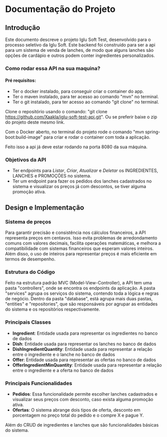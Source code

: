 # Documentação do Projeto

## Introdução
Este documento descreve o projeto Iglu Soft Test, desenvolvido para o processo seletivo da Iglu Soft. Este backend
foi construído para ser a api para um sistema de venda de lanches, de modo que alguns lanches são opções de cardápio 
e outros podem conter ingredientes personalizados.

### Como rodar essa API na sua maquina?
#### Pré requisitos: 
- Ter o docker instalado, para conseguir criar o container do app.
- Ter o maven instalado, para ter acesso ao comando "mvn" no terminal.
- Ter o git instalado, para ter acesso ao comando "git clone" no terminal.

Clone o repositório usando o comando: "git clone https://github.com/Xaakla/iglu-soft-test-api.git".
Ou se preferir baixe o zip do projeto deste mesmo link.

Com o Docker aberto, no terminal do projeto rode o comando "mvn spring-boot:build-image" para criar e rodar o container com toda a aplicação.

Feito isso a api já deve estar rodando na porta 8080 da sua máquina.

### Objetivos da API
- Ter endpoints para *Listar*, *Criar*, *Atualizar* e *Deletar* os INGREDIENTES, LANCHES e PROMOÇÕES no sistema.
- Ter um endpoint para fazer os pedidos dos lanches cadastrados no sistema e visualizar os preços já com descontos, se tiver alguma promoção ativa.

## Design e Implementação

### Sistema de preços

Para garantir precisão e consistência nos cálculos financeiros, a API representa preços em centavos.
Isso evita problemas de arredondamento comuns com valores decimais, facilita operações matemáticas,
e melhora a compatibilidade com sistemas financeiros que esperam valores inteiros. Além disso, o uso de inteiros
para representar preços é mais eficiente em termos de desempenho.

### Estrutura do Código

Feito na estrutura padrão MVC (Model-View-Controller), a API tem uma pasta "controllers", onde se encontra os endpoints da aplicação.
A pasta "services" agrupa os serviços do sistema, contendo toda a lógica e regras de negócio. Dentro da pasta "database",
está agrupa mais duas pastas, "entities" e "repositories", que são responsáveis por agrupar as entidades do sistema e
os repositórios respectivamente.

### Principais Classes
- **Ingredient**: Entidade usada para representar os ingredientes no banco de dados
- **Dish**: Entidade usada para representar os lanches no banco de dados
- **DishIngredientQuantity**: Entidade usada para representar a relação entre o ingrediente e o lanche no banco de dados
- **Offer**: Entidade usada para representar as ofertas no banco de dados
- **OfferIngredientMinQuantity**: Entidade usada para representar a relação entre o ingrediente e a oferta no banco de dados

### Principais Funcionalidades
- **Pedidos**: Essa funcionalidade permite escolher lanches cadastrados e visualizar seus preços com desconto, caso exista alguma promoção ativa.
- **Ofertas**: O sistema abrange dois tipos de oferta, desconto em porcentagem no preço total do pedido e o compre X e pague Y.

Além do CRUD de ingredientes e lanches que são funcionalidades básicas do sistema.